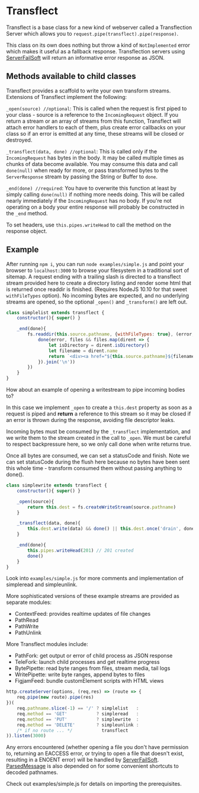 # Transflect

Transflect is a base class for a new kind of webserver called a Transflection Server which allows you to `request.pipe(transflect).pipe(response)`.

This class on its own does nothing but throw a kind of `NotImplemented` error which makes it useful as a fallback response. Transflection servers using [ServerFailSoft](http://github.com/jazzyjackson/serverfailsoft/) will return an informative error response as JSON. 

## Methods available to child classes

Transflect provides a scaffold to write your own transform streams. Extensions of Transflect implement the following:

`_open(source) //optional`: This is called when the request is first piped to your class - source is a reference to the `IncomingRequest` object. If you return a stream or an array of streams from this function, Transflect will attach error handlers to each of them, plus create error callbacks on your class so if an error is emitted at any time, these streams will be closed or destroyed.

`_transflect(data, done) //optional`: This is called only if the `IncomingRequest` has bytes in the body. It may be called multiple times as chunks of data become available. You may consume this data and call `done(null)` when ready for more, or pass transformed bytes to the `ServerResponse` stream by passing the String or Buffer to `done`. 

`_end(done) //required`: You have to overwrite this function at least by simply calling `done(null)` if nothing more needs doing. This will be called nearly immediately if the `IncomingRequest` has no body. If you're not operating on a body your entire response will probably be constructed in the `_end` method.

To set headers, use `this.pipes.writeHead` to call the method on the response object.

## Example

After running `npm i`, you can run `node examples/simple.js` and point your browser to `localhost:3000` to browse your filesystem in a traditional sort of sitemap. A request ending with a trailing slash is directed to a transflect stream provided here to create a directory listing and render some html that is returned once readdir is finished. (Requires NodeJS 10.10 for that sweet `withFileTypes` option). No incoming bytes are expected, and no underlying streams are opened, so the optional `_open()` and `_transform()` are left out.

```js
class simplelist extends transflect {
    constructor(){ super() }

    _end(done){
        fs.readdir(this.source.pathname, {withFileTypes: true}, (error, files) => {
            done(error, files && files.map(dirent => {
                let isDirectory = dirent.isDirectory()
                let filename = dirent.name
                return `<div><a href="${this.source.pathname}${filename}${isDirectory ? '/' : ''}">${filename}</a></div>`
            }).join('\n'))
        })
    }
}
```

How about an example of opening a writestream to pipe incoming bodies to? 

In this case we implement `_open` to create a `this.dest` property as soon as a request is piped and **return** a reference to this stream so it may be closed if an error is thrown during the response, avoiding file descriptor leaks.

Incoming bytes must be consumed by the `_transflect` implementation, and we write them to the stream created in the call to `_open`. We must be careful to respect backpressure here, so we only call done when write returns true.

Once all bytes are consumed, we can set a statusCode and finish. Note we can set statusCode during the flush here because no bytes have been sent this whole time - transform consumed them without passing anything to done().

```js
class simplewrite extends transflect {
    constructor(){ super() }

    _open(source){
        return this.dest = fs.createWriteStream(source.pathname)
    }

    _transflect(data, done){
        this.dest.write(data) && done() || this.dest.once('drain', done)
    }

    _end(done){
        this.pipes.writeHead(201) // 201 created
        done()
    }
}
```

Look into `examples/simple.js` for more comments and implementation of simpleread and simpleunlink. 

More sophisticated versions of these example streams are provided as separate modules:

- ContextFeed: provides realtime updates of file changes
- PathRead
- PathWrite
- PathUnlink

More Transflect modules include:
- PathFork: get output or error of child process as JSON response
- TeleFork: launch child processes and get realtime progress
- BytePipette: read byte ranges from files, stream media, tail logs
- WritePipette: write byte ranges, append bytes to files
- FigjamFeed: bundle customElement scripts with HTML views

```js
http.createServer(options, (req,res) => (route => {
    req.pipe(new route).pipe(res)
})(
    req.pathname.slice(-1) == '/' ? simplelist   :
    req.method == 'GET'           ? simpleread   :
    req.method == 'PUT'           ? simplewrite  :
    req.method == 'DELETE'        ? simpleunlink :
    /* if no route ... */           transflect
)).listen(3000)
```

Any errors encountered (whether opening a file you don't have permission to, returning an EACCESS error, or trying to open a file that doesn't exist, resulting in a ENOENT error) will be handled by [ServerFailSoft](http://github.com/jazzyjackson/serverfailsoft/). [ParsedMessage](http://github.com/jazzyjackson/parsedmessage/) is also depended on for some convenient shortcuts to decoded pathnames.

Check out examples/simple.js for details on importing the prerequisites.
